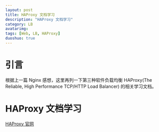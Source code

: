 ```yaml
---
layout: post
title: HAProxy 文档学习
description: "HAProxy 文档学习"
category: LB
avatarimg:
tags: [Web, LB, HAProxy]
duoshuo: true
---
```


# 引言

根据上一篇 Nginx 感想，这里再列一下第三种软件负载均衡 HAProxy(The Reliable, High Performance TCP/HTTP Load Balancer) 的相关学习文档。


# HAProxy 文档学习

[HAProxy 官网](http://www.haproxy.org/)  

